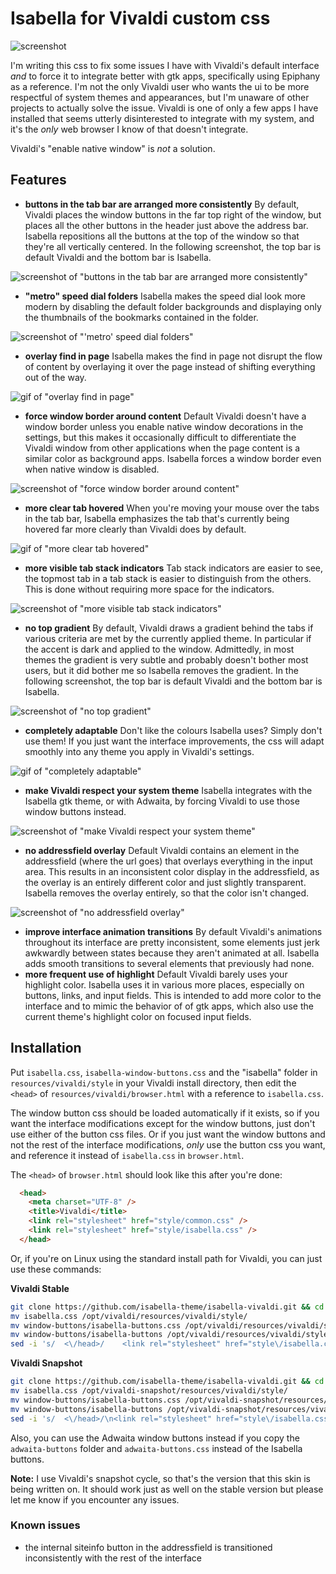 # Isabella for Vivaldi custom css
![screenshot](https://isabella-theme.github.io/assets/img/isabella-vivaldi/preview.png)

I'm writing this css to fix some issues I have with Vivaldi's default interface *and* to force it to integrate better with gtk apps, specifically using Epiphany as a reference. I'm not the only Vivaldi user who wants the ui to be more respectful of system themes and appearances, but I'm unaware of other projects to actually solve the issue. Vivaldi is one of only a few apps I have installed that seems utterly disinterested to integrate with my system, and it's the *only* web browser I know of that doesn't integrate.

Vivaldi's "enable native window" is *not* a solution.

## Features
- **buttons in the tab bar are arranged more consistently** By default, Vivaldi places the window buttons in the far top right of the window, but places all the other buttons in the header just above the address bar. Isabella repositions all the buttons at the top of the window so that they're all vertically centered. In the following screenshot, the top bar is default Vivaldi and the bottom bar is Isabella.

![screenshot of "buttons in the tab bar are arranged more consistently"](https://isabella-theme.github.io/assets/img/isabella-vivaldi/buttons_tab_bar.png)

- **"metro" speed dial folders** Isabella makes the speed dial look more modern by disabling the default folder backgrounds and displaying only the thumbnails of the bookmarks contained in the folder.

![screenshot of "'metro' speed dial folders"](https://isabella-theme.github.io/assets/img/isabella-vivaldi/metro_speed_dial.png)

- **overlay find in page** Isabella makes the find in page not disrupt the flow of content by overlaying it over the page instead of shifting everything out of the way.

![gif of "overlay find in page"](https://github.com/isabella-theme/isabella-theme.github.io/blob/master/assets/img/isabella-vivaldi/find.gif)

- **force window border around content** Default Vivaldi doesn't have a window border unless you enable native window decorations in the settings, but this makes it occasionally difficult to differentiate the Vivaldi window from other applications when the page content is a similar color as background apps. Isabella forces a window border even when native window is disabled.

![screenshot of "force window border around content"](https://isabella-theme.github.io/assets/img/isabella-vivaldi/window_border.png)

- **more clear tab hovered** When you're moving your mouse over the tabs in the tab bar, Isabella emphasizes the tab that's currently being hovered far more clearly than Vivaldi does by default. 

![gif of "more clear tab hovered"](https://github.com/isabella-theme/isabella-theme.github.io/blob/master/assets/img/isabella-vivaldi/more_clear_tab_hovered.gif)

- **more visible tab stack indicators** Tab stack indicators are easier to see, the topmost tab in a tab stack is easier to distinguish from the others. This is done without requiring more space for the indicators.

![screenshot of "more visible tab stack indicators"](https://isabella-theme.github.io/assets/img/isabella-vivaldi/stack_indicators.png)

- **no top gradient** By default, Vivaldi draws a gradient behind the tabs if various criteria are met by the currently applied theme. In particular if the accent is dark and applied to the window. Admittedly, in most themes the gradient is very subtle and probably doesn't bother most users, but it did bother me so Isabella removes the gradient. In the following screenshot, the top bar is default Vivaldi and the bottom bar is Isabella.

![screenshot of "no top gradient"](https://isabella-theme.github.io/assets/img/isabella-vivaldi/no_top_gradient.png)

- **completely adaptable** Don't like the colours Isabella uses? Simply don't use them! If you just want the interface improvements, the css will adapt smoothly into any theme you apply in Vivaldi's settings.

![gif of "completely adaptable"](https://github.com/isabella-theme/isabella-theme.github.io/blob/master/assets/img/isabella-vivaldi/adaptable.gif)

- **make Vivaldi respect your system theme** Isabella integrates with the Isabella gtk theme, or with Adwaita, by forcing Vivaldi to use those window buttons instead.

![screenshot of "make Vivaldi respect your system theme"](https://isabella-theme.github.io/assets/img/isabella-vivaldi/respect_theme.png)

- **no addressfield overlay** Default Vivaldi contains an element in the addressfield (where the url goes) that overlays everything in the input area. This results in an inconsistent color display in the addressfield, as the overlay is an entirely different color and just slightly transparent. Isabella removes the overlay entirely, so that the color isn't changed.

![screenshot of "no addressfield overlay"](https://isabella-theme.github.io/assets/img/isabella-vivaldi/addressfield_overlay.png)

- **improve interface animation transitions** By default Vivaldi's animations throughout its interface are pretty inconsistent, some elements just jerk awkwardly between states because they aren't animated at all. Isabella adds smooth transitions to several elements that previously had none.
- **more frequent use of highlight** Default Vivaldi barely uses your highlight color. Isabella uses it in various more places, especially on buttons, links, and input fields. This is intended to add more color to the interface and to mimic the behavior of of gtk apps, which also use the current theme's highlight color on focused input fields.

## Installation
Put `isabella.css`, `isabella-window-buttons.css` and the "isabella" folder in `resources/vivaldi/style` in your Vivaldi install directory, then edit the `<head>` of `resources/vivaldi/browser.html` with a reference to `isabella.css`.

The window button css should be loaded automatically if it exists, so if you want the interface modifications except for the window buttons, just don't use either of the button css files. Or if you just want the window buttons and not the rest of the interface modifications, *only* use the button css you want, and reference it instead of `isabella.css` in `browser.html`.

The `<head>` of `browser.html` should look like this after you're done:

```html
  <head>
    <meta charset="UTF-8" />
    <title>Vivaldi</title>
    <link rel="stylesheet" href="style/common.css" />
    <link rel="stylesheet" href="style/isabella.css" />
  </head>
```

Or, if you're on Linux using the standard install path for Vivaldi, you can just use these commands:

**Vivaldi Stable**
```bash
git clone https://github.com/isabella-theme/isabella-vivaldi.git && cd isabella-vivaldi
mv isabella.css /opt/vivaldi/resources/vivaldi/style/
mv window-buttons/isabella-buttons.css /opt/vivaldi/resources/vivaldi/style/
mv window-buttons/isabella-buttons /opt/vivaldi/resources/vivaldi/style/
sed -i 's/  <\/head>/    <link rel="stylesheet" href="style\/isabella.css" \/>\n  <\/head>/' "/opt/vivaldi/resources/vivaldi/browser.html"
```

**Vivaldi Snapshot**
```bash
git clone https://github.com/isabella-theme/isabella-vivaldi.git && cd isabella-vivaldi
mv isabella.css /opt/vivaldi-snapshot/resources/vivaldi/style/
mv window-buttons/isabella-buttons.css /opt/vivaldi-snapshot/resources/vivaldi/style/
mv window-buttons/isabella-buttons /opt/vivaldi-snapshot/resources/vivaldi/style/
sed -i 's/  <\/head>/\n<link rel="stylesheet" href="style\/isabella.css" \/>\n  <\/head>/' "/opt/vivaldi-snapshot/resources/vivaldi/browser.html"
```

Also, you can use the Adwaita window buttons instead if you copy the `adwaita-buttons` folder and `adwaita-buttons.css` instead of the Isabella buttons.

**Note:** I use Vivaldi's snapshot cycle, so that's the version that this skin is being written on. It should work just as well on the stable version but please let me know if you encounter any issues.

### Known issues
- the internal siteinfo button in the addressfield is transitioned inconsistently with the rest of the interface
